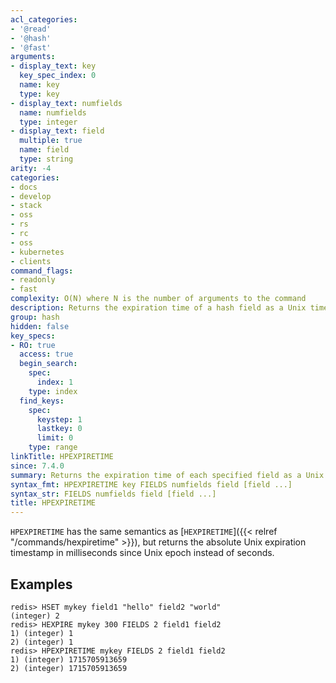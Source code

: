 ```yaml
---
acl_categories:
- '@read'
- '@hash'
- '@fast'
arguments:
- display_text: key
  key_spec_index: 0
  name: key
  type: key
- display_text: numfields
  name: numfields
  type: integer
- display_text: field
  multiple: true
  name: field
  type: string
arity: -4
categories:
- docs
- develop
- stack
- oss
- rs
- rc
- oss
- kubernetes
- clients
command_flags:
- readonly
- fast
complexity: O(N) where N is the number of arguments to the command
description: Returns the expiration time of a hash field as a Unix timestamp, in msec.
group: hash
hidden: false
key_specs:
- RO: true
  access: true
  begin_search:
    spec:
      index: 1
    type: index
  find_keys:
    spec:
      keystep: 1
      lastkey: 0
      limit: 0
    type: range
linkTitle: HPEXPIRETIME
since: 7.4.0
summary: Returns the expiration time of each specified field as a Unix timestamp in milliseconds
syntax_fmt: HPEXPIRETIME key FIELDS numfields field [field ...]
syntax_str: FIELDS numfields field [field ...]
title: HPEXPIRETIME
---
```

`HPEXPIRETIME` has the same semantics as [`HEXPIRETIME`]({{< relref "/commands/hexpiretime" >}}), but returns the absolute Unix expiration timestamp in milliseconds since Unix epoch instead of seconds.

## Examples

```
redis> HSET mykey field1 "hello" field2 "world"
(integer) 2
redis> HEXPIRE mykey 300 FIELDS 2 field1 field2
1) (integer) 1
2) (integer) 1
redis> HPEXPIRETIME mykey FIELDS 2 field1 field2
1) (integer) 1715705913659
2) (integer) 1715705913659
```

